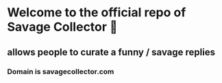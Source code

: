 # Welcome to the official repo of Savage Collector 🎉

## allows people to curate a funny / savage replies

### Domain is savagecollector.com